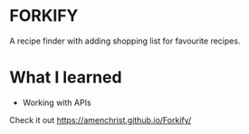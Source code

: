 # FORKIFY
A recipe finder with adding shopping list for favourite recipes.

# What I learned
* Working with APIs

Check it out  https://amenchrist.github.io/Forkify/
